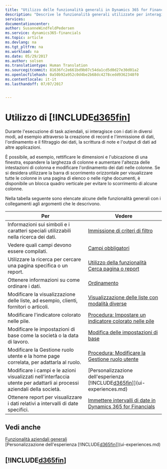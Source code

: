 ```yaml
---
title: "Utilizzo delle funzionalità generali in Dynamics 365 for Financials | Documenti Microsoft"
description: "Descrive le funzionalità generali utilizzate per interagire con i dati in Financials, ad esempio per immettere valori, ordinare dati e modificare le visualizzazioni."
services: 
documentationcenter: 
author: SusanneWindfeldPedersen
ms.service: dynamics365-financials
ms.topic: article
ms.devlang: na
ms.tgt_pltfrm: na
ms.workload: na
ms.date: 05/29/2017
ms.author: solsen
ms.translationtype: Human Translation
ms.sourcegitcommit: 81636fc2e661bd9b07c54da1cd5d0d27e30d01a2
ms.openlocfilehash: 0a50b92a952c0d4be2b68dc4278cedd9362348f0
ms.contentlocale: it-it
ms.lasthandoff: 07/07/2017


---
```

# <a name="working-with-included365finincludesd365finlongmdmd"></a>Utilizzo di [!INCLUDE[d365fin](includes/d365fin_long_md.md)]
Durante l'esecuzione di task aziendali, si interagisce con i dati in diversi modi, ad esempio attraverso la creazione di record e l'immissione di dati, l'ordinamento e il filtraggio dei dati, la scrittura di note e l'output di dati ad altre applicazioni.

È possibile, ad esempio, rettificare le dimensioni e l'ubicazione di una finestra, espandere la larghezza di colonne e aumentare l'altezza delle intestazioni di colonna e modificare l'ordinamento dei dati nelle colonne. Se si desidera utilizzare la barra di scorrimento orizzontale per visualizzare tutte le colonne in una pagina di elenco o nelle righe documenti, è disponibile un blocca quadro verticale per evitare lo scorrimento di alcune colonne.

Nella tabella seguente sono elencate alcune delle funzionalità generali con i collegamenti agli argomenti che le descrivono.

| Per | Vedere |
| --- | --- |
| Informazioni sui simboli e i caratteri speciali utilizzabili nella ricerca dei dati. |[Immissione di criteri di filtro](ui-enter-criteria-filters.md) |
| Vedere quali campi devono essere compilati. |[Campi obbligatori](ui-mandatory-fields.md) |
| Utilizzare la ricerca per cercare una pagina specifica o un report. |[Utilizzo della funzionalità Cerca pagina o report](ui-search.md) |
| Ottenere informazioni su come ordinare i dati. |[Ordinamento](ui-sorting.md) |
| Modificare la visualizzazione delle liste, ad esempio, clienti, fornitori o articoli. |[Visualizzazione delle liste con modalità diverse](across-display-lists-different-views.md) |
| Modificare l'indicatore colorato nelle pile. |[Procedura: Impostare un indicatore colorato nelle pile](ui-how-setup-colored-indicator-cues.md) |
| Modificare le impostazioni di base come la società o la data di lavoro. |[Modifica delle impostazioni di base](ui-change-basic-settings.md) |
| Modificare la Gestione ruolo utente e la home page correlata, per adattarla al ruolo. |[Procedura: Modificare la Gestione ruolo utente](change-role.md) |
| Modificare i campi e le azioni visualizzati nell'interfaccia utente per adattarli ai processi aziendali della società. |[Personalizzazione dell'esperienza [!INCLUDE[d365fin](includes/d365fin_md.md)]](ui-experiences.md) |
| Ottenere report per visualizzare i dati relativi a intervalli di date specifici. |[Immettere intervalli di date in Dynamics 365 for Financials](ui-enter-date-ranges.md) |

## <a name="see-also"></a>Vedi anche
[Funzionalità aziendali generali](ui-across-business-areas.md)  
[Personalizzazione dell'esperienza [!INCLUDE[d365fin](includes/d365fin_md.md)]](ui-experiences.md)  

## [!INCLUDE[d365fin](includes/free_trial_md.md)]

